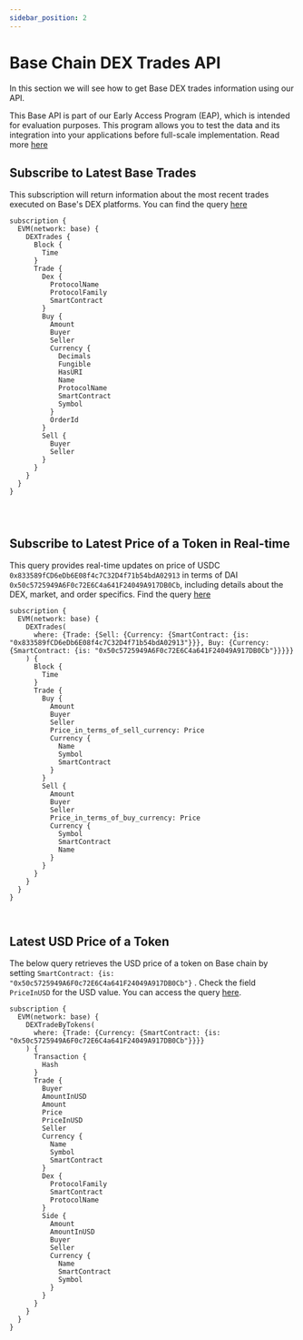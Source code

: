 ```yaml
---
sidebar_position: 2
---
```


# Base Chain DEX Trades API

<head>
<meta name="title" content="How to Get Base Decentralized Exchange Data with Base DEX Trades API"/>
<meta name="description" content="Get on-chain data of any Base based DEX through our DEX Trades API."/>
<meta name="keywords" content="Base DEX Trades api,Base DEX Trades python api,Base DEX Trades token api,Base Dex NFT api, DEX Trades scan api, DEX Trades api, DEX Trades api docs, DEX Trades crypto api, DEX Trades blockchain api,Base network api, Base web3 api"/>
<meta name="robots" content="index, follow"/>
<meta http-equiv="Content-Type" content="text/html; charset=utf-8"/>
<meta name="language" content="English"/>

<!-- Open Graph / Facebook -->

<meta property="og:type" content="website" />
<meta
  property="og:title"
  content="How to Get Base Decentralized Exchange Data with Base DEX Trades API"
/>
<meta
  property="og:description"
  content="Get on-chain data of any Base based DEX through our DEX Trades API."
/>

<!-- Twitter -->

<meta property="twitter:card" content="summary_large_image" />
<meta property="twitter:title" content="How to Get Base Decentralized Exchange Data with Base DEX Trades API" />
<meta property="twitter:description" content="Get on-chain data of any Base based DEX through our DEX Trades API." />
</head>

In this section we will see how to get Base DEX trades information using our API.

This Base API is part of our Early Access Program (EAP), which is intended for evaluation purposes. This program allows you to test the data and its integration into your applications before full-scale implementation. Read more [here](https://docs.bitquery.io/docs/graphql/dataset/EAP/)

## Subscribe to Latest Base Trades

This subscription will return information about the most recent trades executed on Base's DEX platforms.
You can find the query [here](https://ide.bitquery.io/Latest-trades-on-base#)

```
subscription {
  EVM(network: base) {
    DEXTrades {
      Block {
        Time
      }
      Trade {
        Dex {
          ProtocolName
          ProtocolFamily
          SmartContract
        }
        Buy {
          Amount
          Buyer
          Seller
          Currency {
            Decimals
            Fungible
            HasURI
            Name
            ProtocolName
            SmartContract
            Symbol
          }
          OrderId
        }
        Sell {
          Buyer
          Seller
        }
      }
    }
  }
}




```

## Subscribe to Latest Price of a Token in Real-time

This query provides real-time updates on price of USDC `0x833589fCD6eDb6E08f4c7C32D4f71b54bdA02913` in terms of DAI `0x50c5725949A6F0c72E6C4a641F24049A917DB0Cb`, including details about the DEX, market, and order specifics. Find the query [here](https://ide.bitquery.io/Price-of-USDC-in-terms-of-DAI-on-Base-network#)

```
subscription {
  EVM(network: base) {
    DEXTrades(
      where: {Trade: {Sell: {Currency: {SmartContract: {is: "0x833589fCD6eDb6E08f4c7C32D4f71b54bdA02913"}}}, Buy: {Currency: {SmartContract: {is: "0x50c5725949A6F0c72E6C4a641F24049A917DB0Cb"}}}}}
    ) {
      Block {
        Time
      }
      Trade {
        Buy {
          Amount
          Buyer
          Seller
          Price_in_terms_of_sell_currency: Price
          Currency {
            Name
            Symbol
            SmartContract
          }
        }
        Sell {
          Amount
          Buyer
          Seller
          Price_in_terms_of_buy_currency: Price
          Currency {
            Symbol
            SmartContract
            Name
          }
        }
      }
    }
  }
}



```

## Latest USD Price of a Token

The below query retrieves the USD price of a token on Base chain by setting `SmartContract: {is: "0x50c5725949A6F0c72E6C4a641F24049A917DB0Cb"}` . Check the field `PriceInUSD` for the USD value. You can access the query [here](https://ide.bitquery.io/Get-latest-price-of-DAI-in-USD-on-Base#).

```
subscription {
  EVM(network: base) {
    DEXTradeByTokens(
      where: {Trade: {Currency: {SmartContract: {is: "0x50c5725949A6F0c72E6C4a641F24049A917DB0Cb"}}}}
    ) {
      Transaction {
        Hash
      }
      Trade {
        Buyer
        AmountInUSD
        Amount
        Price
        PriceInUSD
        Seller
        Currency {
          Name
          Symbol
          SmartContract
        }
        Dex {
          ProtocolFamily
          SmartContract
          ProtocolName
        }
        Side {
          Amount
          AmountInUSD
          Buyer
          Seller
          Currency {
            Name
            SmartContract
            Symbol
          }
        }
      }
    }
  }
}


```
